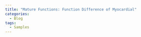 ```yaml
---
title: "Mature Functions: Function Difference of Myocardial"
categories:
  - Blog
tags:
  - Samples
---
```


